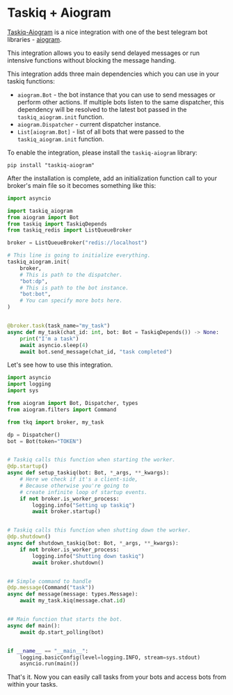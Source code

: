 # Taskiq + Aiogram

[Taskiq-Aiogram](https://github.com/taskiq-python/taskiq-aiogram) is a nice integration with one of the best telegram bot libraries - [aiogram](https://docs.aiogram.dev/en/latest/).

This integration allows you to easily send delayed messages or run intensive functions without blocking the message handing.

This integration adds three main dependencies which you can use in your taskiq functions:

- `aiogram.Bot` - the bot instance that you can use to send messages or perform other actions. If multiple bots listen to the same dispatcher, this dependency will be resolved to the latest bot passed in the `taskiq_aiogram.init` function.
- `aiogram.Dispatcher` - current dispatcher instance.
- `List[aiogram.Bot]` - list of all bots that were passed to the `taskiq_aiogram.init` function.

To enable the integration, please install the `taskiq-aiogram` library:

```bash:no-line-numbers
pip install "taskiq-aiogram"
```

After the installation is complete, add an initialization function call to your broker's main file so it becomes something like this:

```python title="tkq.py"
import asyncio

import taskiq_aiogram
from aiogram import Bot
from taskiq import TaskiqDepends
from taskiq_redis import ListQueueBroker

broker = ListQueueBroker("redis://localhost")

# This line is going to initialize everything.
taskiq_aiogram.init(
    broker,
    # This is path to the dispatcher.
    "bot:dp",
    # This is path to the bot instance.
    "bot:bot",
    # You can specify more bots here.
)


@broker.task(task_name="my_task")
async def my_task(chat_id: int, bot: Bot = TaskiqDepends()) -> None:
    print("I'm a task")
    await asyncio.sleep(4)
    await bot.send_message(chat_id, "task completed")

```

Let's see how to use this integration.

```python title="bot.py"
import asyncio
import logging
import sys

from aiogram import Bot, Dispatcher, types
from aiogram.filters import Command

from tkq import broker, my_task

dp = Dispatcher()
bot = Bot(token="TOKEN")


# Taskiq calls this function when starting the worker.
@dp.startup()
async def setup_taskiq(bot: Bot, *_args, **_kwargs):
    # Here we check if it's a client-side,
    # Because otherwise you're going to
    # create infinite loop of startup events.
    if not broker.is_worker_process:
        logging.info("Setting up taskiq")
        await broker.startup()


# Taskiq calls this function when shutting down the worker.
@dp.shutdown()
async def shutdown_taskiq(bot: Bot, *_args, **_kwargs):
    if not broker.is_worker_process:
        logging.info("Shutting down taskiq")
        await broker.shutdown()


## Simple command to handle
@dp.message(Command("task"))
async def message(message: types.Message):
    await my_task.kiq(message.chat.id)


## Main function that starts the bot.
async def main():
    await dp.start_polling(bot)


if __name__ == "__main__":
    logging.basicConfig(level=logging.INFO, stream=sys.stdout)
    asyncio.run(main())

```

That's it. Now you can easily call tasks from your bots and access bots from within your tasks.
